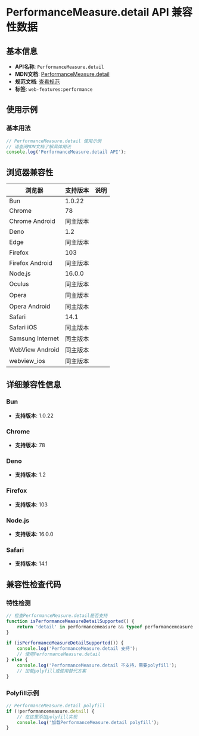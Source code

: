 # PerformanceMeasure.detail API 兼容性数据

## 基本信息

- **API名称**: `PerformanceMeasure.detail`
- **MDN文档**: [PerformanceMeasure.detail](https://developer.mozilla.org/docs/Web/API/PerformanceMeasure/detail)
- **规范文档**: [查看规范](https://w3c.github.io/user-timing/#dom-performancemeasure-detail)
- **标签**: `web-features:performance`

## 使用示例

### 基本用法

```javascript
// PerformanceMeasure.detail 使用示例
// 请查阅MDN文档了解具体用法
console.log('PerformanceMeasure.detail API');
```

## 浏览器兼容性

| 浏览器 | 支持版本 | 说明 |
|--------|----------|------|
| Bun | 1.0.22 |  |
| Chrome | 78 |  |
| Chrome Android | 同主版本 |  |
| Deno | 1.2 |  |
| Edge | 同主版本 |  |
| Firefox | 103 |  |
| Firefox Android | 同主版本 |  |
| Node.js | 16.0.0 |  |
| Oculus | 同主版本 |  |
| Opera | 同主版本 |  |
| Opera Android | 同主版本 |  |
| Safari | 14.1 |  |
| Safari iOS | 同主版本 |  |
| Samsung Internet | 同主版本 |  |
| WebView Android | 同主版本 |  |
| webview_ios | 同主版本 |  |

## 详细兼容性信息

### Bun

- **支持版本**: 1.0.22

### Chrome

- **支持版本**: 78

### Deno

- **支持版本**: 1.2

### Firefox

- **支持版本**: 103

### Node.js

- **支持版本**: 16.0.0

### Safari

- **支持版本**: 14.1

## 兼容性检查代码

### 特性检测

```javascript
// 检查PerformanceMeasure.detail是否支持
function isPerformanceMeasureDetailSupported() {
    return 'detail' in performancemeasure && typeof performancemeasure.detail === 'function';
}

if (isPerformanceMeasureDetailSupported()) {
    console.log('PerformanceMeasure.detail 支持');
    // 使用PerformanceMeasure.detail
} else {
    console.log('PerformanceMeasure.detail 不支持，需要polyfill');
    // 加载polyfill或使用替代方案
}
```

### Polyfill示例

```javascript
// PerformanceMeasure.detail polyfill
if (!performancemeasure.detail) {
    // 在这里添加polyfill实现
    console.log('加载PerformanceMeasure.detail polyfill');
}
```

